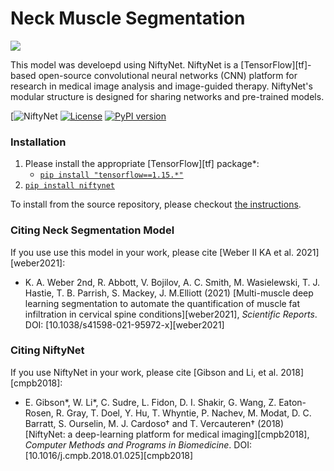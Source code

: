# Neck Muscle Segmentation

<img src="https://github.com/kennethaweberii/Neck_Muscle_Segmentation/segmentation_figure.jpg">

<!--- <img src="https://github.com/kennethaweberii/Neck_Muscle_Segmentation/segmentation_figure.jpg" width="263" height="155"> --->

This model was develoepd using NiftyNet. NiftyNet is a [TensorFlow][tf]-based open-source convolutional neural networks (CNN) platform for research in medical image analysis and image-guided therapy.
NiftyNet's modular structure is designed for sharing networks and pre-trained models.

[![NiftyNet](https://github.com/NifTK/NiftyNet)
[![License](https://img.shields.io/badge/License-Apache%202.0-blue.svg)](https://github.com/NifTK/NiftyNet/blob/dev/LICENSE)
[![PyPI version](https://badge.fury.io/py/NiftyNet.svg)](https://badge.fury.io/py/NiftyNet)


### Installation

1. Please install the appropriate [TensorFlow][tf] package*:
   * [`pip install "tensorflow==1.15.*"`][tf-pypi]
2. [`pip install niftynet`](https://pypi.org/project/NiftyNet/)

To install from the source repository, please checkout [the instructions](http://niftynet.readthedocs.io/en/dev/installation.html).</sup>

[tf-pypi-gpu]: https://pypi.org/project/tensorflow-gpu/
[tf-pypi]: https://pypi.org/project/tensorflow/


### Citing Neck Segmentation Model

If you use use this model in your work, please cite [Weber II KA et al. 2021][weber2021]:

* K. A. Weber 2nd, R. Abbott, V. Bojilov, A. C. Smith, M. Wasielewski, T. J. Hastie, T. B. Parrish, S. Mackey, J. M.Elliott (2021)
[Multi-muscle deep learning segmentation to automate the quantification of muscle fat infiltration in cervical spine conditions][weber2021], _Scientific Reports_.
DOI: [10.1038/s41598-021-95972-x][weber2021]

### Citing NiftyNet

If you use NiftyNet in your work, please cite [Gibson and Li, et al. 2018][cmpb2018]:

* E. Gibson\*, W. Li\*, C. Sudre, L. Fidon, D. I. Shakir, G. Wang, Z. Eaton-Rosen, R. Gray, T. Doel, Y. Hu, T. Whyntie, P. Nachev, M. Modat, D. C. Barratt, S. Ourselin, M. J. Cardoso† and T. Vercauteren† (2018)
[NiftyNet: a deep-learning platform for medical imaging][cmpb2018], _Computer Methods and Programs in Biomedicine_.
DOI: [10.1016/j.cmpb.2018.01.025][cmpb2018]
